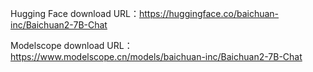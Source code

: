 Hugging Face download URL：https://huggingface.co/baichuan-inc/Baichuan2-7B-Chat

Modelscope download URL：https://www.modelscope.cn/models/baichuan-inc/Baichuan2-7B-Chat